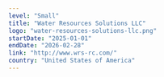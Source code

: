 ```yaml
---
level: "Small"
title: "Water Resources Solutions LLC"
logo: "water-resources-solutions-llc.png"
startDate: "2025-01-01"
endDate: "2026-02-28"
link: "http://www.wrs-rc.com/"
country: "United States of America"
---
```

